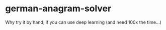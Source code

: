# german-anagram-solver
Why try it by hand, if you can use deep learning (and need 100x the time...)
